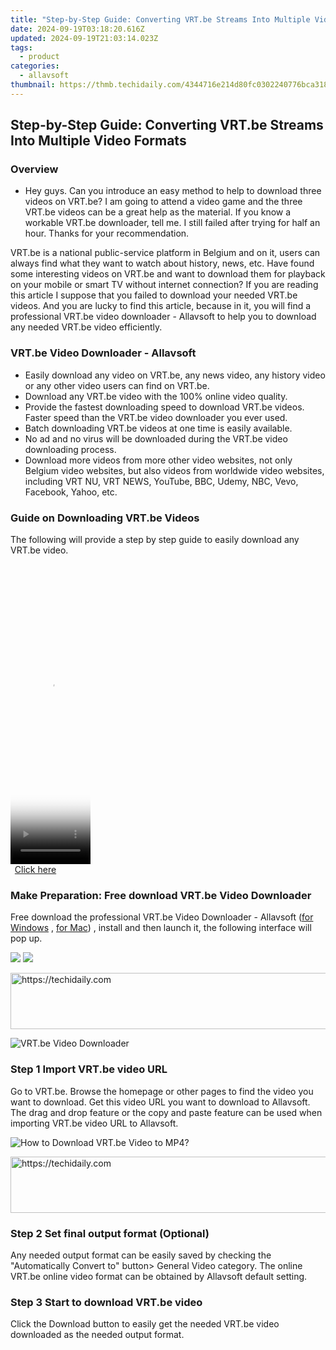```yaml
---
title: "Step-by-Step Guide: Converting VRT.be Streams Into Multiple Video Formats"
date: 2024-09-19T03:18:20.616Z
updated: 2024-09-19T21:03:14.023Z
tags:
  - product
categories:
  - allavsoft
thumbnail: https://thmb.techidaily.com/4344716e214d80fc0302240776bca3183fcb221b8492651a99a24a405c1e3fa0.jpg
---
```


## Step-by-Step Guide: Converting VRT.be Streams Into Multiple Video Formats

### Overview

* Hey guys. Can you introduce an easy method to help to download three videos on VRT.be? I am going to attend a video game and the three VRT.be videos can be a great help as the material. If you know a workable VRT.be downloader, tell me. I still failed after trying for half an hour. Thanks for your recommendation.

VRT.be is a national public-service platform in Belgium and on it, users can always find what they want to watch about history, news, etc. Have found some interesting videos on VRT.be and want to download them for playback on your mobile or smart TV without internet connection? If you are reading this article I suppose that you failed to download your needed VRT.be videos. And you are lucky to find this article, because in it, you will find a professional VRT.be video downloader - Allavsoft to help you to download any needed VRT.be video efficiently.

### VRT.be Video Downloader - Allavsoft

* Easily download any video on VRT.be, any news video, any history video or any other video users can find on VRT.be.
* Download any VRT.be video with the 100% online video quality.
* Provide the fastest downloading speed to download VRT.be videos. Faster speed than the VRT.be video downloader you ever used.
* Batch downloading VRT.be videos at one time is easily available.
* No ad and no virus will be downloaded during the VRT.be video downloading process.
* Download more videos from more other video websites, not only Belgium video websites, but also videos from worldwide video websites, including VRT NU, VRT NEWS, YouTube, BBC, Udemy, NBC, Vevo, Facebook, Yahoo, etc.

### Guide on Downloading VRT.be Videos

The following will provide a step by step guide to easily download any VRT.be video.

<!-- affiliate ads begin -->
<span id="1975503">
					<video width="128" height="480" style="cursor:pointer"
           poster="//a.impactradius-go.com/display-clicktoplayimage/1975503.png"
           onclick="if(!this.playClicked){this.play();this.setAttribute('controls',true);this.playClicked=true;}">
	   <source src="//a.impactradius-go.com/display-ad/22993-1975503">
	   <img src="//a.impactradius-go.com/display-clicktoplayimage/1975503.png" style="border: none; height: 100%; width: 100%; object-fit: contain">
	</video>
	<div style="width:80px;text-align:center"><a href="javascript:window.open(decodeURIComponent('https%3A%2F%2Fhomestyler.sjv.io%2Fc%2F5597632%2F1975503%2F22993'), '_blank');void(0);">Click here</a></div>
</span>
<img height="0" width="0" src="https://imp.pxf.io/i/5597632/1975503/22993" style="position:absolute;visibility:hidden;" border="0" />
<!-- affiliate ads end -->

### Make Preparation: Free download VRT.be Video Downloader

Free download the professional VRT.be Video Downloader - Allavsoft ([for Windows](https://tools.techidaily.com/allavsoft/products/) , [for Mac](https://tools.techidaily.com/allavsoft/products/)) , install and then launch it, the following interface will pop up.

[![](https://www.allavsoft.com/how-to/../images/how-to/free-download-win.jpg)](https://tools.techidaily.com/allavsoft/products/) [![](https://www.allavsoft.com/how-to/../images/how-to/free-download-mac.jpg)](https://tools.techidaily.com/allavsoft/products/)

<!-- affiliate ads begin -->
<a href="https://imp.i357552.net/c/5597632/994842/11832" target="_top" id="994842">
  <img src="//a.impactradius-go.com/display-ad/11832-994842" border="0" alt="https://techidaily.com" width="728" height="90"/>
</a>
<img height="0" width="0" src="https://imp.i357552.net/i/5597632/994842/11832" style="position:absolute;visibility:hidden;" border="0" />
<!-- affiliate ads end -->

![VRT.be Video Downloader](https://www.allavsoft.com/how-to/../images/allavsoft/screen-shot-600.jpg)

### Step 1 Import VRT.be video URL

Go to VRT.be. Browse the homepage or other pages to find the video you want to download. Get this video URL you want to download to Allavsoft. The drag and drop feature or the copy and paste feature can be used when importing VRT.be video URL to Allavsoft.

![How to Download VRT.be Video to MP4?](https://www.allavsoft.com/how-to/../images/how-to/download-rtmp-video/download-rtmp-video.jpg)

<!-- affiliate ads begin -->
<a href="https://ephamedtechinc.pxf.io/c/5597632/2136624/26400" target="_top" id="2136624">
  <img src="//a.impactradius-go.com/display-ad/26400-2136624" border="0" alt="https://techidaily.com" width="728" height="90"/>
</a>
<img height="0" width="0" src="https://ephamedtechinc.pxf.io/i/5597632/2136624/26400" style="position:absolute;visibility:hidden;" border="0" />
<!-- affiliate ads end -->

### Step 2 Set final output format (Optional)

Any needed output format can be easily saved by checking the "Automatically Convert to" button> General Video category. The online VRT.be online video format can be obtained by Allavsoft default setting.

### Step 3 Start to download VRT.be video

Click the Download button to easily get the needed VRT.be video downloaded as the needed output format.

<ins class="adsbygoogle"
     style="display:block"
     data-ad-format="autorelaxed"
     data-ad-client="ca-pub-7571918770474297"
     data-ad-slot="1223367746"></ins>

<ins class="adsbygoogle"
     style="display:block"
     data-ad-client="ca-pub-7571918770474297"
     data-ad-slot="8358498916"
     data-ad-format="auto"
     data-full-width-responsive="true"></ins>
